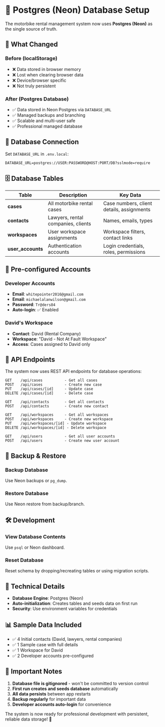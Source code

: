 # 📁 Postgres (Neon) Database Setup

The motorbike rental management system now uses **Postgres (Neon)** as the single source of truth.

## 🎯 **What Changed**

### **Before (localStorage)**
- ❌ Data stored in browser memory
- ❌ Lost when clearing browser data  
- ❌ Device/browser specific
- ❌ Not truly persistent

### **After (Postgres Database)**
- ✅ Data stored in Neon Postgres via `DATABASE_URL`
- ✅ Managed backups and branching
- ✅ Scalable and multi-user safe
- ✅ Professional managed database

## 📍 **Database Connection**

Set `DATABASE_URL` in `.env.local`:
```
DATABASE_URL=postgres://USER:PASSWORD@HOST:PORT/DB?sslmode=require
```

## 🗄️ **Database Tables**

| Table | Description | Key Data |
|-------|-------------|----------|
| **cases** | All motorbike rental cases | Case numbers, client details, assignments |
| **contacts** | Lawyers, rental companies, clients | Names, emails, types |
| **workspaces** | User workspace assignments | Workspace filters, contact links |
| **user_accounts** | Authentication accounts | Login credentials, roles, permissions |

## 🔐 **Pre-configured Accounts**

### **Developer Accounts**
- **Email**: `whitepointer2016@gmail.com`  
- **Email**: `michaelalanwilson@gmail.com`  
- **Password**: `Tr@ders84`
- **Auto-login**: ✅ Enabled

### **David's Workspace**
- **Contact**: David (Rental Company)
- **Workspace**: "David - Not At Fault Workspace"
- **Access**: Cases assigned to David only

## 🚀 **API Endpoints**

The system now uses REST API endpoints for database operations:

```
GET    /api/cases          - Get all cases
POST   /api/cases          - Create new case
PUT    /api/cases/[id]     - Update case
DELETE /api/cases/[id]     - Delete case

GET    /api/contacts       - Get all contacts
POST   /api/contacts       - Create new contact

GET    /api/workspaces     - Get all workspaces  
POST   /api/workspaces     - Create new workspace
PUT    /api/workspaces/[id] - Update workspace
DELETE /api/workspaces/[id] - Delete workspace

GET    /api/users          - Get all user accounts
POST   /api/users          - Create new user account
```

## 💾 **Backup & Restore**

### **Backup Database**
Use Neon backups or `pg_dump`.

### **Restore Database**  
Use Neon restore from backup/branch.

## 🛠️ **Development**

### **View Database Contents**
Use `psql` or Neon dashboard.

### **Reset Database**
Reset schema by dropping/recreating tables or using migration scripts.

## 🔧 **Technical Details**

- **Database Engine**: Postgres (Neon)
- **Auto-initialization**: Creates tables and seeds data on first run
- **Security**: Use environment variables for credentials

## 📊 **Sample Data Included**

- ✅ 4 Initial contacts (David, lawyers, rental companies)
- ✅ 1 Sample case with full details
- ✅ 1 Workspace for David
- ✅ 2 Developer accounts pre-configured

## 🚨 **Important Notes**

1. **Database file is gitignored** - won't be committed to version control
2. **First run creates and seeds database** automatically
3. **All data persists** between app restarts
4. **Backup regularly** for important data
5. **Developer accounts auto-login** for convenience

The system is now ready for professional development with persistent, reliable data storage! 🎉